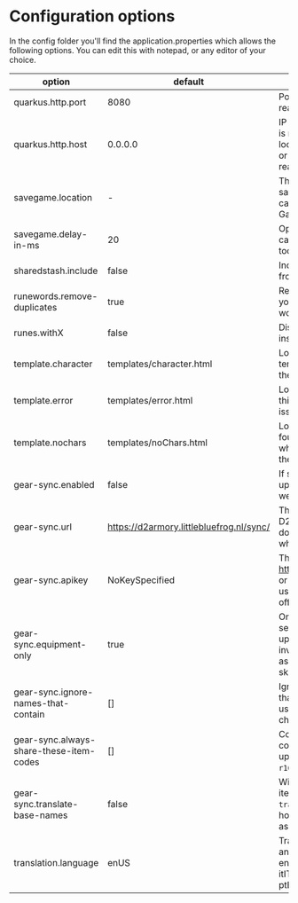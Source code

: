 # Configuration options
In the config folder you'll find the application.properties which allows the following options. You can edit this with notepad, or any editor of your choice.

| option                                  | default                                  | explanation                                                                                                                                                  |
|-----------------------------------------|------------------------------------------|--------------------------------------------------------------------------------------------------------------------------------------------------------------|
| quarkus.http.port                       | 8080                                     | Port on which the server will be reachable, should be > 1024.                                                                                                |
| quarkus.http.host                       | 0.0.0.0                                  | IP address on which the server is reachable, should be localhost, 0.0.0.0 (all allowed), or your external IP if you want to reach it from the outside world. |
| savegame.location                       | -                                        | This is where your DII:R savegames are installed, in my case C:/Users/Paladijn/Saved Games/Diablo II Resurrected.                                            |
| savegame.delay-in-ms                    | 20                                       | Optional delay in milliseconds in case your savegames are read too fast, by default 20ms                                                                     |
| sharedstash.include                     | false                                    | Include items, runes and gold from the shared stash.                                                                                                         |
| runewords.remove-duplicates             | true                                     | Remove duplicate runewords (if you already wear Stealth, it won't list it).                                                                                  |
| runes.withX                             | false                                    | Displays rune amount as Tal x3 instead of Tal (3)                                                                                                            |
| template.character                      | templates/character.html                 | Location of the character template file, if a file is found, the data is mapped in this file.                                                                |
| template.error                          | templates/error.html                     | Location of the error template - this will indicate there was an issue loading the savegame.                                                                 |
| template.nochars                        | templates/noChars.html                   | Location of the no characters found template, this will pop up when there are no savegames in the savegame.location                                          |
| gear-sync.enabled                       | false                                    | If set to false, the stats won't be uploaded to the diablo.run website                                                                                       |
| gear-sync.url                           | https://d2armory.littlebluefrog.nl/sync/ | The API endpoint of the D2Armory or diablo.run website, don't change unless you know what you're doing                                                       |
| gear-sync.apikey                        | NoKeySpecified                           | The key you requested from https://d2armory.littlebluefrog.nl or Diablo.run, whichever you use - you may want to hide this off-screen                        |
| gear-sync.equipment-only                | true                                     | Only uploads equipped items, setting this to false will also upload the stash, cube and inventory (common items such as potions, gems, etc. are skipped)     |
| gear-sync.ignore-names-that-contain     | []                                       | Ignore any file/character names that contain word listed here, useful for skipping test or mule characters                                                   |
| gear-sync.always-share-these-item-codes | []                                       | Comma-separated list of item codes that you do want to upload, such as `r07` for Tal, and `r16,r14` for your favourite runes                                 |
| gear-sync.translate-base-names          | false                                    | Will translate the basenames of items to the `translation.language` value, however this will break images as those require English names                     |
| translation.language                    | enUS                                     | Translation of item properties and names, valid values are enUS, zhTW, deDE, esES, frFR, itIT, koKR, plPL, esMX, jaJP, ptBR, ruRU and zhCN                   |

